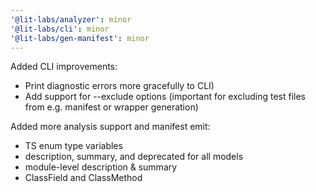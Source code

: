 ```yaml
---
'@lit-labs/analyzer': minor
'@lit-labs/cli': minor
'@lit-labs/gen-manifest': minor
---
```


Added CLI improvements:

- Print diagnostic errors more gracefully to CLI)
- Add support for --exclude options (important for excluding test files from e.g. manifest or wrapper generation)

Added more analysis support and manifest emit:

- TS enum type variables
- description, summary, and deprecated for all models
- module-level description & summary
- ClassField and ClassMethod

